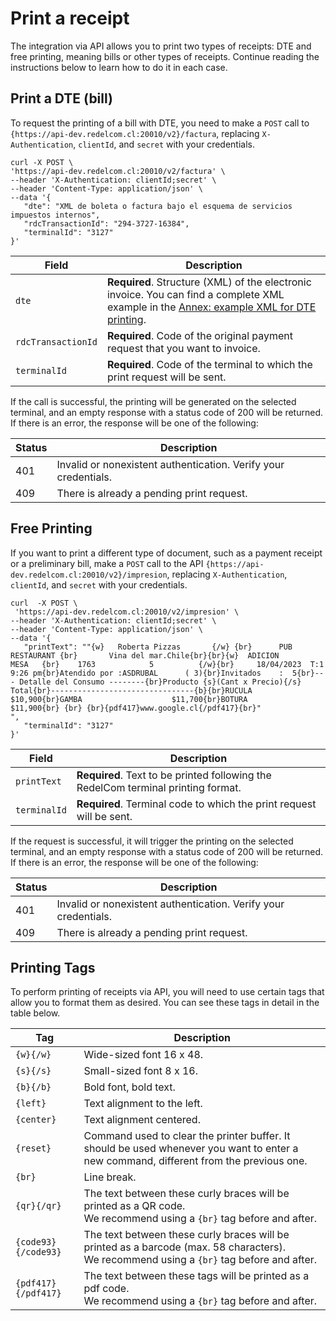# Print a receipt

The integration via API allows you to print two types of receipts: DTE and free printing, meaning bills or other types of receipts. Continue reading the instructions below to learn how to do it in each case.

## Print a DTE (bill)

To request the printing of a bill with DTE, you need to make a `POST` call to `{https://api-dev.redelcom.cl:20010/v2}/factura`, replacing `X-Authentication`, `clientId`, and `secret` with your credentials.

```curl
curl -X POST \ 
'https://api-dev.redelcom.cl:20010/v2/factura' \
--header 'X-Authentication: clientId;secret' \
--header 'Content-Type: application/json' \
--data '{
   "dte": "XML de boleta o factura bajo el esquema de servicios impuestos internos",
   "rdcTransactionId": "294-3727-16384",
   "terminalId": "3127"
}'

```


| Field           | Description                                                                                          |
| --------------- | ---------------------------------------------------------------------------------------------------- |
| `dte`           | **Required**. Structure (XML) of the electronic invoice. You can find a complete XML example in the [Annex: example XML for DTE printing](/developers/en/docs/redelcom/additional-content/print-example). |
| `rdcTransactionId` | **Required**. Code of the original payment request that you want to invoice.                       |
| `terminalId`    | **Required**. Code of the terminal to which the print request will be sent.                         |

If the call is successful, the printing will be generated on the selected terminal, and an empty response with a status code of 200 will be returned. If there is an error, the response will be one of the following:

| Status | Description |
|---|---|
| 401 | Invalid or nonexistent authentication. Verify your credentials. |
| 409 | There is already a pending print request. |


## Free Printing

If you want to print a different type of document, such as a payment receipt or a preliminary bill, make a `POST` call to the API `{https://api-dev.redelcom.cl:20010/v2}/impresion`, replacing `X-Authentication`, `clientId`, and `secret` with your credentials.

```curl
curl  -X POST \ 
 'https://api-dev.redelcom.cl:20010/v2/impresion' \
--header 'X-Authentication: clientId;secret' \
--header 'Content-Type: application/json' \
--data '{
   "printText": ""{w}   Roberta Pizzas       {/w} {br}      PUB RESTAURANT {br}       Vina del mar.Chile{br}{br}{w}  ADICION        MESA   {br}    1763            5          {/w}{br}     18/04/2023  T:1  9:26 pm{br}Atendido por :ASDRUBAL      ( 3){br}Invitados    :  5{br}--- Detalle del Consumo --------{br}Producto {s}(Cant x Precio){/s}        Total{br}--------------------------------{b}{br}RUCULA                   $10,900{br}GAMBA                    $11,700{br}BOTURA                   $11,900{br} {br} {br}{pdf417}www.google.cl{/pdf417}{br}"
",
   "terminalId": "3127"
}'

```


| Field | Description |
|---|---|
| `printText` | **Required**. Text to be printed following the RedelCom terminal printing format. |
| `terminalId` | **Required**. Terminal code to which the print request will be sent. |

If the request is successful, it will trigger the printing on the selected terminal, and an empty response with a status code of 200 will be returned. If there is an error, the response will be one of the following:

| Status | Description |
|---|---|
| 401 | Invalid or nonexistent authentication. Verify your credentials. |
| 409 | There is already a pending print request. |


## Printing Tags

To perform printing of receipts via API, you will need to use certain tags that allow you to format them as desired. You can see these tags in detail in the table below.

| Tag | Description |
|---|---|
| `{w}{/w}` | Wide-sized font 16 x 48. |
| `{s}{/s}` | Small-sized font 8 x 16. |
| `{b}{/b}` | Bold font, bold text. |
| `{left}` | Text alignment to the left. |
| `{center}` | Text alignment centered. |
| `{reset}` | Command used to clear the printer buffer. It should be used whenever you want to enter a new command, different from the previous one. |
| `{br}` | Line break. |
| `{qr}{/qr}` | The text between these curly braces will be printed as a QR code.<br>We recommend using a `{br}` tag before and after. |
| `{code93}{/code93}` | The text between these curly braces will be printed as a barcode (max. 58 characters).<br>We recommend using a `{br}` tag before and after. |
| `{pdf417}{/pdf417}` | The text between these tags will be printed as a pdf code.<br>We recommend using a `{br}` tag before and after. |
